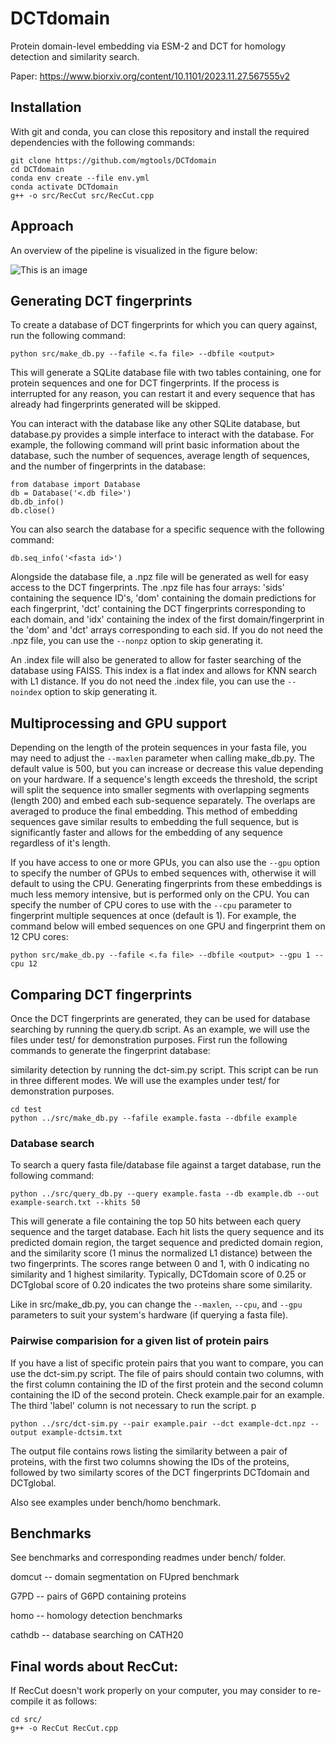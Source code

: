 # DCTdomain
Protein domain-level embedding via ESM-2 and DCT for homology detection and similarity search.

Paper: https://www.biorxiv.org/content/10.1101/2023.11.27.567555v2

## Installation
With git and conda, you can close this repository and install the required dependencies with the following commands:

```
git clone https://github.com/mgtools/DCTdomain
cd DCTdomain
conda env create --file env.yml
conda activate DCTdomain
g++ -o src/RecCut src/RecCut.cpp
```

## Approach
An overview of the pipeline is visualized in the figure below:

![This is an image](https://github.com/mgtools/DCTdomain/blob/main/misc/DCTdomain-diag.png)

## Generating DCT fingerprints
To create a database of DCT fingerprints for which you can query against, run the following command:

```
python src/make_db.py --fafile <.fa file> --dbfile <output>
```

This will generate a SQLite database file with two tables containing, one for protein sequences and one for DCT fingerprints. If the process is interrupted for any reason, you can restart it and every sequence that has already had fingerprints generated will be skipped.

You can interact with the database like any other SQLite database, but database.py provides a simple interface to interact with the database. For example, the following command will print basic information about the database, such the number of sequences, average length of sequences, and the number of fingerprints in the database:

```
from database import Database
db = Database('<.db file>')
db.db_info()
db.close()
```

You can also search the database for a specific sequence with the following command:

```
db.seq_info('<fasta id>')
```

Alongside the database file, a .npz file will be generated as well for easy access to the DCT fingerprints. The .npz file has four arrays: 'sids' containing the sequence ID's, 'dom' containing the domain predictions for each fingerprint, 'dct' containing the DCT fingerprints corresponding to each domain, and 'idx' containing the index of the first domain/fingerprint in the 'dom' and 'dct' arrays corresponding to each sid. If you do not need the .npz file, you can use the `--nonpz` option to skip generating it.

An .index file will also be generated to allow for faster searching of the database using FAISS. This index is a flat index and allows for KNN search with L1 distance. If you do not need the .index file, you can use the `--noindex` option to skip generating it.

## Multiprocessing and GPU support
Depending on the length of the protein sequences in your fasta file, you may need to adjust the `--maxlen` parameter when calling make_db.py. The default value is 500, but you can increase or decrease this value depending on your hardware. If a sequence's length exceeds the threshold, the script will split the sequence into smaller segments with overlapping segments (length 200) and embed each sub-sequence separately. The overlaps are averaged to produce the final embedding. This method of embedding sequences gave similar results to embedding the full sequence, but is significantly faster and allows for the embedding of any sequence regardless of it's length.

If you have access to one or more GPUs, you can also use the `--gpu` option to specify the number of GPUs to embed sequences with, otherwise it will default to using the CPU. Generating fingerprints from these embeddings is much less memory intensive, but is performed only on the CPU. You can specify the number of CPU cores to use with the `--cpu` parameter to fingerprint multiple sequences at once (default is 1). For example, the command below will embed sequences on one GPU and fingerprint them on 12 CPU cores:

```
python src/make_db.py --fafile <.fa file> --dbfile <output> --gpu 1 --cpu 12
```

## Comparing DCT fingerprints
Once the DCT fingerprints are generated, they can be used for database searching by running the query.db script. As an example, we will use the files under test/ for demonstration purposes. First run the following commands to generate the fingerprint database:

similarity detection by running the dct-sim.py script. This script can be run in three different modes. We will use the examples under test/ for demonstration purposes.

```
cd test
python ../src/make_db.py --fafile example.fasta --dbfile example
```

### Database search
To search a query fasta file/database file against a target database, run the following command:

```
python ../src/query_db.py --query example.fasta --db example.db --out example-search.txt --khits 50
```

This will generate a file containing the top 50 hits between each query sequence and the target database. Each hit lists the query sequence and its predicted domain region, the target sequence and predicted domain region, and the similarity score (1 minus the normalized L1 distance) between the two fingerprints. The scores range between 0 and 1, with 0 indicating no similarity and 1 highest similarity. Typically, DCTdomain score of 0.25 or DCTglobal score of 0.20 indicates the two proteins share some similarity. 


Like in src/make_db.py, you can change the `--maxlen`, `--cpu`, and `--gpu` parameters to suit your system's hardware (if querying a fasta file).

### Pairwise comparision for a given list of protein pairs
If you have a list of specific protein pairs that you want to compare, you can use the dct-sim.py script. The file of pairs should contain two columns, with the first column containing the ID of the first protein and the second column containing the ID of the second protein. Check example.pair for an example. The third 'label' column is not necessary to run the script.
p
```
python ../src/dct-sim.py --pair example.pair --dct example-dct.npz --output example-dctsim.txt 
```

The output file contains rows listing the similarity between a pair of proteins, with the first two columns showing the IDs of the proteins, followed by two similarty scores of the DCT fingerprints DCTdomain and DCTglobal.

Also see examples under bench/homo benchmark. 

## Benchmarks
See benchmarks and corresponding readmes under bench/ folder.

domcut -- domain segmentation on FUpred benchmark

G7PD -- pairs of G6PD containing proteins

homo -- homology detection benchmarks

cathdb -- database searching on CATH20

## Final words about RecCut:

If RecCut doesn't work properly on your computer, you may consider to re-compile it as follows:

```
cd src/
g++ -o RecCut RecCut.cpp
```
